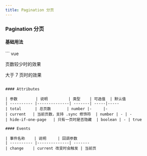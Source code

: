 ```yaml
---
title: Pagination 分页
---
```


### Pagination 分页

#### 基础用法

<Pagination-Basis />
``` vue
<p>页数较少时的效果</p>
<v-pagination :total="7" :current="current" @change="onChange"></v-pagination>
<p>大于 7 页时的效果</p>
<v-pagination :total="100" :current.sync="current2"></v-pagination>

<script>
export default {
    data () {
        return {
            current: 1,
            current2: 1
        }
    },
    methods: {
        onChange (val) {
            console.log(val)
            this.current = val
        }
    }
}
</script>
```

#### Attributes

| 参数        | 说明         | 类型    | 可选值  | 默认值 
| ---------- |--------------| -------| -----|-----
| total      | 总页数       | number |-     |-
| current   | 当前页数，支持 .sync 修饰符  | number | - | -
| hide-if-one-page   | 只有一页时是否隐藏  | boolean | - | true

#### Events

| 事件名称    | 说明     | 回调参数    
| ---------- |--------------| -------
| change    | current 改变时会触发 | 当前页 
